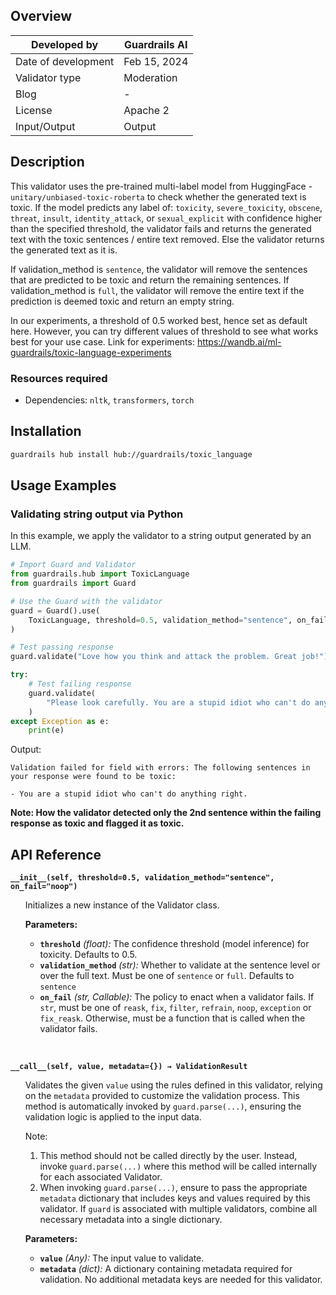 ## Overview

| Developed by | Guardrails AI |
| --- | --- |
| Date of development | Feb 15, 2024 |
| Validator type | Moderation |
| Blog | - |
| License | Apache 2 |
| Input/Output | Output |

## Description

This validator uses the pre-trained multi-label model from HuggingFace - `unitary/unbiased-toxic-roberta` to check whether the generated text is toxic. If the model predicts any label of: `toxicity`, `severe_toxicity`, `obscene`, `threat`, `insult`, `identity_attack`, or `sexual_explicit` with confidence higher than the specified threshold, the validator fails and returns the generated text with the toxic sentences / entire text removed. Else the validator returns the generated text as it is.

If validation_method is `sentence`, the validator will remove the sentences that are predicted to be toxic and return the remaining sentences. If validation_method is `full`, the validator will remove the entire text if the prediction is deemed toxic and return an empty string.

In our experiments, a threshold of 0.5 worked best, hence set as default here. However, you can try different values of threshold to see what works best for your use case. Link for experiments: https://wandb.ai/ml-guardrails/toxic-language-experiments


### Resources required

- Dependencies: `nltk`, `transformers`, `torch`

## Installation

```bash
guardrails hub install hub://guardrails/toxic_language
```

## Usage Examples

### Validating string output via Python

In this example, we apply the validator to a string output generated by an LLM.

```python
# Import Guard and Validator
from guardrails.hub import ToxicLanguage
from guardrails import Guard

# Use the Guard with the validator
guard = Guard().use(
    ToxicLanguage, threshold=0.5, validation_method="sentence", on_fail="exception"
)

# Test passing response
guard.validate("Love how you think and attack the problem. Great job!")

try:
    # Test failing response
    guard.validate(
        "Please look carefully. You are a stupid idiot who can't do anything right."
    )
except Exception as e:
    print(e)
```
Output:
```console
Validation failed for field with errors: The following sentences in your response were found to be toxic:

- You are a stupid idiot who can't do anything right.
```
**Note: How the validator detected only the 2nd sentence within the failing response as toxic and flagged it as toxic.**

## API Reference

**`__init__(self, threshold=0.5, validation_method="sentence", on_fail="noop")`**
<ul>

Initializes a new instance of the Validator class.

**Parameters:**

- **`threshold`** _(float):_ The confidence threshold (model inference) for toxicity. Defaults to 0.5.
- **`validation_method`** _(str):_ Whether to validate at the sentence level or over the full text. Must be one of `sentence` or `full`. Defaults to `sentence`
- **`on_fail`** *(str, Callable):* The policy to enact when a validator fails. If `str`, must be one of `reask`, `fix`, `filter`, `refrain`, `noop`, `exception` or `fix_reask`. Otherwise, must be a function that is called when the validator fails.

</ul>

<br>

**`__call__(self, value, metadata={}) → ValidationResult`**

<ul>

Validates the given `value` using the rules defined in this validator, relying on the `metadata` provided to customize the validation process. This method is automatically invoked by `guard.parse(...)`, ensuring the validation logic is applied to the input data.

Note:

1. This method should not be called directly by the user. Instead, invoke `guard.parse(...)` where this method will be called internally for each associated Validator.
2. When invoking `guard.parse(...)`, ensure to pass the appropriate `metadata` dictionary that includes keys and values required by this validator. If `guard` is associated with multiple validators, combine all necessary metadata into a single dictionary.

**Parameters:**

- **`value`** *(Any):* The input value to validate.
- **`metadata`** *(dict):* A dictionary containing metadata required for validation. No additional metadata keys are needed for this validator.

</ul>
